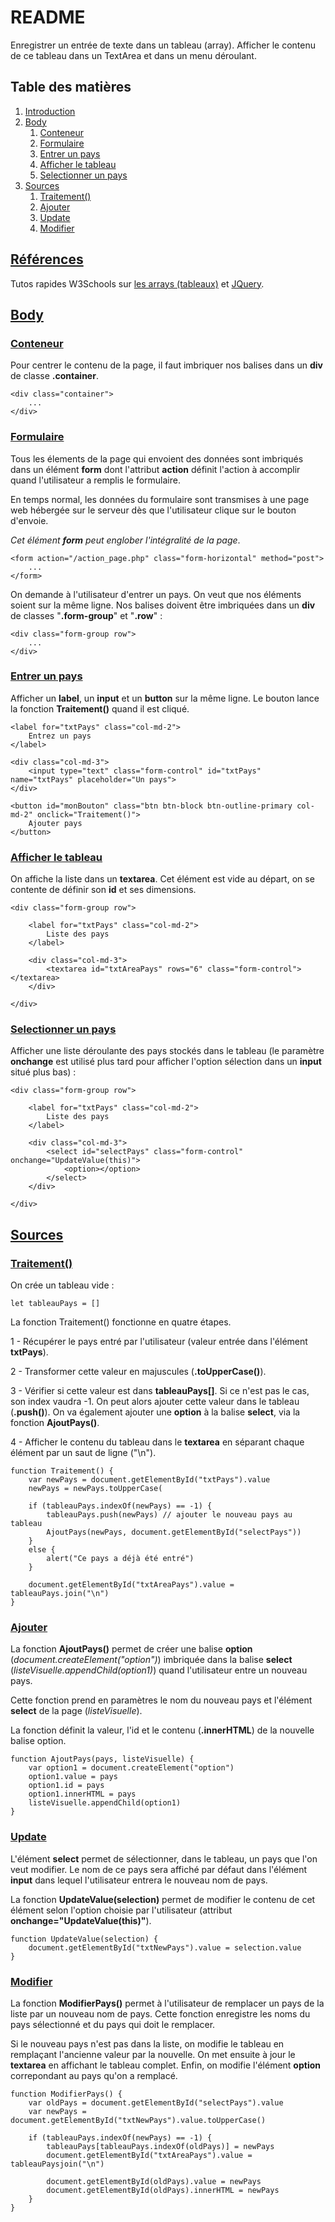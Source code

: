 # README

Enregistrer un entrée de texte dans un tableau (array). Afficher le contenu de ce tableau dans un TextArea et dans un menu déroulant.

## Table des matières
1. [Introduction](#introduction)
2. [Body](#body)
    1. [Conteneur](#conteneur)
    2. [Formulaire](#formulaire)
    3. [Entrer un pays](#entrer-un-pays)
    4. [Afficher le tableau](#afficher-le-tableau)
    5. [Selectionner un pays](#selectionner-pays)
3. [Sources](#sources)
    1. [Traitement()](#traitement)
    2. [Ajouter](#ajouter)
    3. [Update](#update)
    4. [Modifier](#modifier)

## <a href="références">Références</a>

Tutos rapides W3Schools sur <a href="https://www.w3schools.com/js/js_arrays.asp">les arrays (tableaux)</a> et <a href="https://www.w3schools.com/jquery/">JQuery</a>.

## <a href="body">Body</a>

### <a href="conteneur">Conteneur</a>

Pour centrer le contenu de la page, il faut imbriquer nos balises dans un **div** de classe **.container**.

    <div class="container">
        ...
    </div>

### <a href="formulaire">Formulaire</a>

Tous les élements de la page qui envoient des données sont imbriqués dans un élément **form** dont l'attribut **action** définit l'action à accomplir quand l'utilisateur a remplis le formulaire.

En temps normal, les données du formulaire sont transmises à une page web hébergée sur le serveur dès que l'utilisateur clique sur le bouton d'envoie.

*Cet élément **form** peut englober l'intégralité de la page*.

    <form action="/action_page.php" class="form-horizontal" method="post">
        ...
    </form>

On demande à l'utilisateur d'entrer un pays. On veut que nos éléments soient sur la même ligne. Nos balises doivent être imbriquées dans un **div** de classes "**.form-group**" et "**.row**" :

    <div class="form-group row">
        ...
    </div>

### <a href="entrer-un-pays">Entrer un pays</a>

Afficher un **label**, un **input** et un **button** sur la même ligne. Le bouton lance la fonction **Traitement()** quand il est cliqué.

    <label for="txtPays" class="col-md-2">
        Entrez un pays
    </label>

    <div class="col-md-3">
        <input type="text" class="form-control" id="txtPays" name="txtPays" placeholder="Un pays">
    </div>

    <button id="monBouton" class="btn btn-block btn-outline-primary col-md-2" onclick="Traitement()">
        Ajouter pays
    </button>

### <a href="afficher-le-tableau">Afficher le tableau</a>

On affiche la liste dans un **textarea**. Cet élément est vide au départ, on se contente de définir son **id** et ses dimensions.

    <div class="form-group row">

        <label for="txtPays" class="col-md-2">
            Liste des pays
        </label>
        
        <div class="col-md-3">
            <textarea id="txtAreaPays" rows="6" class="form-control"></textarea>
        </div>

    </div>

### <a href="selectionner-pays">Selectionner un pays</a>

Afficher une liste déroulante des pays stockés dans le tableau (le paramètre **onchange** est utilisé plus tard pour afficher l'option sélection dans un **input** situé plus bas) :

    <div class="form-group row">

        <label for="txtPays" class="col-md-2">
            Liste des pays
        </label>

        <div class="col-md-3">
            <select id="selectPays" class="form-control" onchange="UpdateValue(this)">
                <option></option>
            </select>
        </div>

    </div>

## <a href="sources">Sources</a>

### <a href="traitement">Traitement()</a>

On crée un tableau vide :

    let tableauPays = []

La fonction Traitement() fonctionne en quatre étapes.

1 - Récupérer le pays entré par l'utilisateur (valeur entrée dans l'élément **txtPays**).

2 - Transformer cette valeur en majuscules (**.toUpperCase()**).

3 - Vérifier si cette valeur est dans **tableauPays[]**. Si ce n'est pas le cas, son index vaudra -1. On peut alors ajouter cette valeur dans le tableau (**.push()**). On va également ajouter une **option** à la balise **select**, via la fonction **AjoutPays()**.

4 - Afficher le contenu du tableau dans le **textarea** en séparant chaque élément par un saut de ligne ("\n").

    function Traitement() {
        var newPays = document.getElementById("txtPays").value
        newPays = newPays.toUpperCase(

        if (tableauPays.indexOf(newPays) == -1) {
            tableauPays.push(newPays) // ajouter le nouveau pays au tableau
            AjoutPays(newPays, document.getElementById("selectPays"))
        }
        else {
            alert("Ce pays a déjà été entré")
        }

        document.getElementById("txtAreaPays").value = tableauPays.join("\n")
    }

### <a href="ajoutPays">Ajouter</a>

La fonction **AjoutPays()** permet de créer une balise **option** (*document.createElement("option")*) imbriquée dans la balise **select** (*listeVisuelle.appendChild(option1)*) quand l'utilisateur entre un nouveau pays.

Cette fonction prend en paramètres le nom du nouveau pays et l'élément **select** de la page (*listeVisuelle*).

La fonction définit la valeur, l'id et le contenu (**.innerHTML**) de la nouvelle balise option.

    function AjoutPays(pays, listeVisuelle) {
        var option1 = document.createElement("option")
        option1.value = pays
        option1.id = pays
        option1.innerHTML = pays
        listeVisuelle.appendChild(option1)
    }

### <a href="update">Update</a>

L'élément **select** permet de sélectionner, dans le tableau, un pays que l'on veut modifier. Le nom de ce pays sera affiché par défaut dans l'élément **input** dans lequel l'utilisateur entrera le nouveau nom de pays.

La fonction **UpdateValue(selection)** permet de modifier le contenu de cet élément selon l'option choisie par l'utilisateur (attribut **onchange="UpdateValue(this)"**).

    function UpdateValue(selection) {
        document.getElementById("txtNewPays").value = selection.value
    }

### <a href="modifier">Modifier</a>

La fonction **ModifierPays()** permet à l'utilisateur de remplacer un pays de la liste par un nouveau nom de pays. Cette fonction enregistre les noms du pays sélectionné et du pays qui doit le remplacer.

Si le nouveau pays n'est pas dans la liste, on modifie le tableau en remplaçant l'ancienne valeur par la nouvelle. On met ensuite à jour le **textarea** en affichant le tableau complet. Enfin, on modifie l'élément **option** correpondant au pays qu'on a remplacé. 

    function ModifierPays() {
        var oldPays = document.getElementById("selectPays").value
        var newPays = document.getElementById("txtNewPays").value.toUpperCase()

        if (tableauPays.indexOf(newPays) == -1) {
            tableauPays[tableauPays.indexOf(oldPays)] = newPays
            document.getElementById("txtAreaPays").value = tableauPaysjoin("\n")

            document.getElementById(oldPays).value = newPays
            document.getElementById(oldPays).innerHTML = newPays
        }
    }
